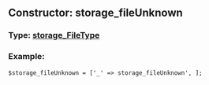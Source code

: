 ## Constructor: storage\_fileUnknown  



### Type: [storage\_FileType](../types/storage\_FileType.md)

### Example:


```
$storage_fileUnknown = ['_' => storage_fileUnknown', ];
```